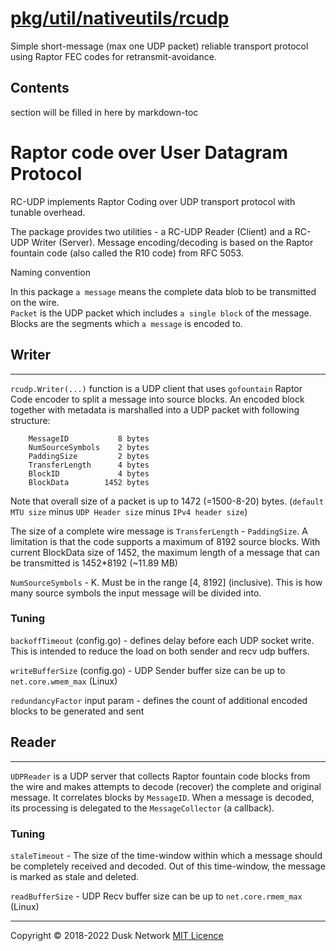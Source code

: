 # [pkg/util/nativeutils/rcudp](./pkg/util/nativeutils/rcudp)

Simple short-message (max one UDP packet) reliable transport protocol using
Raptor FEC codes for retransmit-avoidance.

<!-- ToC start -->

## Contents

section will be filled in here by markdown-toc

<!-- ToC end -->

# Raptor code over User Datagram Protocol

RC-UDP implements Raptor Coding over UDP transport protocol with tunable
overhead.

The package provides two utilities - a RC-UDP Reader (Client) and a RC-UDP
Writer (Server). Message encoding/decoding is based on the Raptor fountain
code (also called the R10 code) from RFC 5053.

Naming convention

In this package `a message` means the complete data blob to be transmitted on
the wire. \
`Packet` is the UDP packet which includes `a single block` of the message. \
Blocks are the segments which `a message` is encoded to.

## Writer
----------------

`rcudp.Writer(...)` function is a UDP client that uses `gofountain` Raptor Code
encoder to split a message into source blocks. An encoded block together with
metadata is marshalled into a UDP packet with following structure:

```
    MessageID           8 bytes
	NumSourceSymbols    2 bytes
	PaddingSize         2 bytes
	TransferLength      4 bytes
	BlockID             4 bytes
	BlockData        1452 bytes
```

Note that overall size of a packet is up to 1472 (=1500-8-20)
bytes. (`default MTU size` minus `UDP Header size` minus `IPv4 header size`)

The size of a complete wire message is `TransferLength` - `PaddingSize`. A
limitation is that the code supports a maximum of 8192 source blocks. With
current BlockData size of 1452, the maximum length of a message that can be
transmitted is 1452*8192 (~11.89 MB)

`NumSourceSymbols` - K. Must be in the range [4, 8192] (inclusive). This is how
many source symbols the input message will be divided into.

### Tuning

`backoffTimeout` (config.go) - defines delay before each UDP socket write. This
is intended to reduce the load on both sender and recv udp buffers.

`writeBufferSize` (config.go) - UDP Sender buffer size can be up
to `net.core.wmem_max` (Linux)

`redundancyFactor` input param - defines the count of additional encoded blocks
to be generated and sent

## Reader
-----

`UDPReader` is a UDP server that collects Raptor fountain code blocks from the
wire and makes attempts to decode (recover) the complete and original message.
It correlates blocks by `MessageID`. When a message is decoded, its processing
is delegated to the `MessageCollector` (a callback).

### Tuning

`staleTimeout` - The size of the time-window within which a message should be
completely received and decoded. Out of this time-window, the message is marked
as stale and deleted.

`readBufferSize` - UDP Recv buffer size can be up to `net.core.rmem_max` (Linux)

<!-- 
# to regenerate this file's table of contents:
markdown-toc README.md --replace --skip-headers 2 --inline --header "##  Contents"
-->

---
Copyright © 2018-2022 Dusk Network
[MIT Licence](https://github.com/dusk-network/dusk-blockchain/blob/master/LICENSE)
